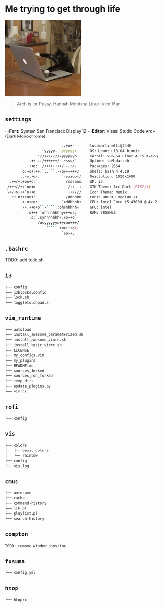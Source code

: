 # Me trying to get through life

![](lucacaloria.gif)

> Arch is for Pussy. Hannah Montana Linux is for Man

## `settings`

⋅⋅⋅**Font**: System San Francisco Display 12
⋅⋅⋅**Editor**: Visual Studio Code Arc+ (Dark Monochrome)

```bash
                          ./+o+-       lucamartinelli@t440
                  yyyyy- -yyyyyy+      OS: Ubuntu 18.04 bionic
               ://+//////-yyyyyyo      Kernel: x86_64 Linux 4.15.0-42-generic
           .++ .:/++++++/-.+sss/`      Uptime: toMadar.sh
         .:++o:  /++++++++/:--:/-      Packages: 2564
        o:+o+:++.`..```.-/oo+++++/     Shell: bash 4.4.19
       .:+o:+o/.          `+sssoo+/    Resolution: 1920x1080
  .++/+:+oo+o:`             /sssooo.   WM: i3
 /+++//+:`oo+o               /::--:.   GTK Theme: Arc-Dark [GTK2/3]
 \+/+o+++`o++o               ++////.   Icon Theme: Numix
  .++.o+++oo+:`             /dddhhh.   Font: Ubuntu Medium 11
       .+.o+oo:.          `oddhhhh+    CPU: Intel Core i5-4300U @ 4x 2.9GHz [44.0°C]
        \+.++o+o``-````.:ohdhhhhh+     GPU: intel
         `:o+++ `ohhhhhhhhyo++os:      RAM: 7855MiB
           .o:`.syhhhhhhh/.oo++o`     
               /osyyyyyyo++ooo+++/    
                   ````` +oo+++o\:    
                          `oo++.  
```

## `.bashrc`

TODO: add todo.sh

## `i3`

```bash
├── config
├── i3blocks.config
├── lock.sh
└── toggletouchpad.sh
```

## `vim_runtime`

```bash
├── autoload
├── install_awesome_parameterized.sh
├── install_awesome_vimrc.sh
├── install_basic_vimrc.sh
├── LICENSE
├── my_configs.vim
├── my_plugins
├── README.md
├── sources_forked
├── sources_non_forked
├── temp_dirs
├── update_plugins.py
└── vimrcs
``` 

## `rofi`

```bash
└── config
```

## `vis`

```bash
├── colors
│   ├── basic_colors
│   └── rainbow
├── config
└── vis.log
```

## `cmus`

```bash
├── autosave
├── cache
├── command-history
├── lib.pl
├── playlist.pl
└── search-history
```

## `compton`

```bash
TODO: remove window ghosting
```
## `fusuma`

```bash
└── config.yml
```
## `htop`

```bash
└── htoprc
```

